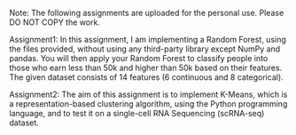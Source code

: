 Note: The following assignments are uploaded for the personal use. Please DO NOT COPY the work.

Assignment1: 
In this assignment, I am implementing a Random Forest, using the files provided, without using any third-party library except NumPy and pandas. You will then apply your Random Forest to classify people into those who earn less than 50k and higher than 50k based on their features. The given dataset consists of 14 features (6 continuous and 8 categorical).

Assignment2: 
The aim of this assignment is to implement K-Means, which is a representation-based clustering algorithm, using the Python programming language, and to test it on a single-cell RNA Sequencing (scRNA-seq) dataset.

